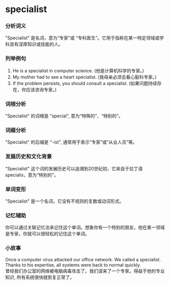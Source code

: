 # specialist

### 分析词义

  

"Specialist" 是名词，意为“专家”或 “专科医生”。它用于指称在某一特定领域或学科具有深厚知识或技能的人。

  

### 列举例句

  

1.  He is a specialist in computer science. (他是计算机科学的专家。)
2.  My mother had to see a heart specialist. (我母亲必须去看心脏科专家。)
3.  If the problem persists, you should consult a specialist. (如果问题持续存在，你应该咨询专家。)

  

### 词根分析

  

"Specialist" 的词根是 "special", 意为“特殊的”、“特别的”。

  

### 词缀分析

  

"Specialist" 的后缀是 "-ist", 通常用于表示“专家”或“从业人员”等。

  

### 发展历史和文化背景

  

"Specialist" 这个词的发展历史可以追溯到20世纪初，它来自于拉丁语 specialis，意为“特别的”。

  

### 单词变形

  

"Specialist" 是一个名词，它没有不规则的复数或动词形式。

  

### 记忆辅助

  

你可以通过关联记忆法来记住这个单词。想象你有一个特别的朋友，他在某一领域是专家，你就可以很轻松的记住这个单词。

  

### 小故事

  

Once a computer virus attacked our office network. We called a specialist. Thanks to his expertise, all systems were back to normal quickly.  
曾经我们办公室的网络被电脑病毒攻击了。我们请来了一个专家。得益于他的专业知识, 所有系统很快就恢复正常了。
